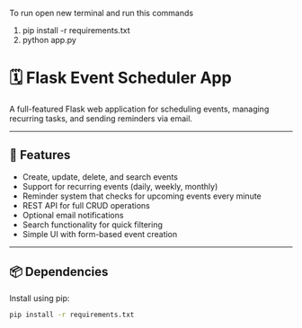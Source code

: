 To run open new terminal and run this commands 
1) pip install -r requirements.txt
2) python app.py



# 🗓️ Flask Event Scheduler App

A full-featured Flask web application for scheduling events, managing recurring tasks, and sending reminders via email.

---

## 🚀 Features

- Create, update, delete, and search events
- Support for recurring events (daily, weekly, monthly)
- Reminder system that checks for upcoming events every minute
- REST API for full CRUD operations
- Optional email notifications
- Search functionality for quick filtering
- Simple UI with form-based event creation

---

## 📦 Dependencies

Install using pip:

```bash
pip install -r requirements.txt
